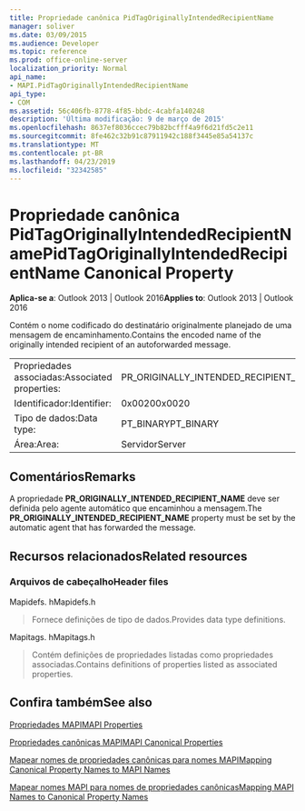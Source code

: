 ```yaml
---
title: Propriedade canônica PidTagOriginallyIntendedRecipientName
manager: soliver
ms.date: 03/09/2015
ms.audience: Developer
ms.topic: reference
ms.prod: office-online-server
localization_priority: Normal
api_name:
- MAPI.PidTagOriginallyIntendedRecipientName
api_type:
- COM
ms.assetid: 56c406fb-8778-4f85-bbdc-4cabfa140248
description: 'Última modificação: 9 de março de 2015'
ms.openlocfilehash: 8637ef8036ccec79b82bcfff4a9f6d21fd5c2e11
ms.sourcegitcommit: 8fe462c32b91c87911942c188f3445e85a54137c
ms.translationtype: MT
ms.contentlocale: pt-BR
ms.lasthandoff: 04/23/2019
ms.locfileid: "32342585"
---
```

# <a name="pidtagoriginallyintendedrecipientname-canonical-property"></a><span data-ttu-id="9a5f4-103">Propriedade canônica PidTagOriginallyIntendedRecipientName</span><span class="sxs-lookup"><span data-stu-id="9a5f4-103">PidTagOriginallyIntendedRecipientName Canonical Property</span></span>

  
  
<span data-ttu-id="9a5f4-104">**Aplica-se a**: Outlook 2013 | Outlook 2016</span><span class="sxs-lookup"><span data-stu-id="9a5f4-104">**Applies to**: Outlook 2013 | Outlook 2016</span></span> 
  
<span data-ttu-id="9a5f4-105">Contém o nome codificado do destinatário originalmente planejado de uma mensagem de encaminhamento.</span><span class="sxs-lookup"><span data-stu-id="9a5f4-105">Contains the encoded name of the originally intended recipient of an autoforwarded message.</span></span>
  
|||
|:-----|:-----|
|<span data-ttu-id="9a5f4-106">Propriedades associadas:</span><span class="sxs-lookup"><span data-stu-id="9a5f4-106">Associated properties:</span></span>  <br/> |<span data-ttu-id="9a5f4-107">PR_ORIGINALLY_INTENDED_RECIPIENT_NAME</span><span class="sxs-lookup"><span data-stu-id="9a5f4-107">PR_ORIGINALLY_INTENDED_RECIPIENT_NAME</span></span>  <br/> |
|<span data-ttu-id="9a5f4-108">Identificador:</span><span class="sxs-lookup"><span data-stu-id="9a5f4-108">Identifier:</span></span>  <br/> |<span data-ttu-id="9a5f4-109">0x0020</span><span class="sxs-lookup"><span data-stu-id="9a5f4-109">0x0020</span></span>  <br/> |
|<span data-ttu-id="9a5f4-110">Tipo de dados:</span><span class="sxs-lookup"><span data-stu-id="9a5f4-110">Data type:</span></span>  <br/> |<span data-ttu-id="9a5f4-111">PT_BINARY</span><span class="sxs-lookup"><span data-stu-id="9a5f4-111">PT_BINARY</span></span>  <br/> |
|<span data-ttu-id="9a5f4-112">Área:</span><span class="sxs-lookup"><span data-stu-id="9a5f4-112">Area:</span></span>  <br/> |<span data-ttu-id="9a5f4-113">Servidor</span><span class="sxs-lookup"><span data-stu-id="9a5f4-113">Server</span></span>  <br/> |
   
## <a name="remarks"></a><span data-ttu-id="9a5f4-114">Comentários</span><span class="sxs-lookup"><span data-stu-id="9a5f4-114">Remarks</span></span>

<span data-ttu-id="9a5f4-115">A propriedade **PR_ORIGINALLY_INTENDED_RECIPIENT_NAME** deve ser definida pelo agente automático que encaminhou a mensagem.</span><span class="sxs-lookup"><span data-stu-id="9a5f4-115">The **PR_ORIGINALLY_INTENDED_RECIPIENT_NAME** property must be set by the automatic agent that has forwarded the message.</span></span> 
  
## <a name="related-resources"></a><span data-ttu-id="9a5f4-116">Recursos relacionados</span><span class="sxs-lookup"><span data-stu-id="9a5f4-116">Related resources</span></span>

### <a name="header-files"></a><span data-ttu-id="9a5f4-117">Arquivos de cabeçalho</span><span class="sxs-lookup"><span data-stu-id="9a5f4-117">Header files</span></span>

<span data-ttu-id="9a5f4-118">Mapidefs. h</span><span class="sxs-lookup"><span data-stu-id="9a5f4-118">Mapidefs.h</span></span>
  
> <span data-ttu-id="9a5f4-119">Fornece definições de tipo de dados.</span><span class="sxs-lookup"><span data-stu-id="9a5f4-119">Provides data type definitions.</span></span>
    
<span data-ttu-id="9a5f4-120">Mapitags. h</span><span class="sxs-lookup"><span data-stu-id="9a5f4-120">Mapitags.h</span></span>
  
> <span data-ttu-id="9a5f4-121">Contém definições de propriedades listadas como propriedades associadas.</span><span class="sxs-lookup"><span data-stu-id="9a5f4-121">Contains definitions of properties listed as associated properties.</span></span>
    
## <a name="see-also"></a><span data-ttu-id="9a5f4-122">Confira também</span><span class="sxs-lookup"><span data-stu-id="9a5f4-122">See also</span></span>



[<span data-ttu-id="9a5f4-123">Propriedades MAPI</span><span class="sxs-lookup"><span data-stu-id="9a5f4-123">MAPI Properties</span></span>](mapi-properties.md)
  
[<span data-ttu-id="9a5f4-124">Propriedades canônicas MAPI</span><span class="sxs-lookup"><span data-stu-id="9a5f4-124">MAPI Canonical Properties</span></span>](mapi-canonical-properties.md)
  
[<span data-ttu-id="9a5f4-125">Mapear nomes de propriedades canônicas para nomes MAPI</span><span class="sxs-lookup"><span data-stu-id="9a5f4-125">Mapping Canonical Property Names to MAPI Names</span></span>](mapping-canonical-property-names-to-mapi-names.md)
  
[<span data-ttu-id="9a5f4-126">Mapear nomes MAPI para nomes de propriedades canônicas</span><span class="sxs-lookup"><span data-stu-id="9a5f4-126">Mapping MAPI Names to Canonical Property Names</span></span>](mapping-mapi-names-to-canonical-property-names.md)

